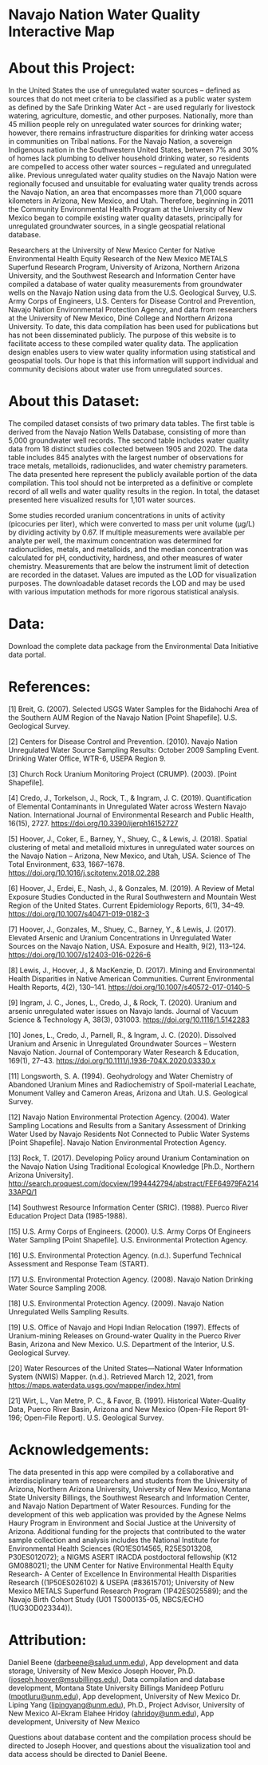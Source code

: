# Navajo Nation Water Quality Interactive Map

# About this Project:
In the United States the use of unregulated water sources – defined as sources that do not meet criteria to be classified as a public water system as defined by the Safe Drinking Water Act - are used regularly for livestock watering, agriculture, domestic, and other purposes. Nationally, more than 45 million people rely on unregulated water sources for drinking water; however, there remains infrastructure disparities for drinking water access in communities on Tribal nations. For the Navajo Nation, a sovereign Indigenous nation in the Southwestern United States, between 7% and 30% of homes lack plumbing to deliver household drinking water, so residents are compelled to access other water sources – regulated and unregulated alike. Previous unregulated water quality studies on the Navajo Nation were regionally focused and unsuitable for evaluating water quality trends across the Navajo Nation, an area that encompasses more than 71,000 square kilometers in Arizona, New Mexico, and Utah. Therefore, beginning in 2011 the Community Environmental Health Program at the University of New Mexico began to compile existing water quality datasets, principally for unregulated groundwater sources, in a single geospatial relational database.

Researchers at the University of New Mexico Center for Native Environmental Health Equity Research of the New Mexico METALS Superfund Research Program, University of Arizona, Northern Arizona University, and the Southwest Research and Information Center have compiled a database of water quality measurements from groundwater wells on the Navajo Nation using data from the U.S. Geological Survey, U.S. Army Corps of Engineers, U.S. Centers for Disease Control and Prevention, Navajo Nation Environmental Protection Agency, and data from researchers at the University of New Mexico, Diné College and Northern Arizona University. To date, this data compilation has been used for publications but has not been disseminated publicly. The purpose of this website is to facilitate access to these compiled water quality data. The application design enables users to view water quality information using statistical and geospatial tools. Our hope is that this information will support individual and community decisions about water use from unregulated sources.

# About this Dataset:
The compiled dataset consists of two primary data tables. The first table is derived from the Navajo Nation Wells Database, consisting of more than 5,000 groundwater well records. The second table includes water quality data from 18 distinct studies collected between 1905 and 2020. The data table includes 845 analytes with the largest number of observations for trace metals, metalloids, radionuclides, and water chemistry parameters. The data presented here represent the publicly available portion of the data compilation. This tool should not be interpreted as a definitive or complete record of all wells and water quality results in the region. In total, the dataset presented here visualized results for 1,101 water sources.

Some studies recorded uranium concentrations in units of activity (picocuries per liter), which were converted to mass per unit volume (μg/L) by dividing activity by 0.67. If multiple measurements were available per analyte per well, the maximum concentration was determined for radionuclides, metals, and metalloids, and the median concentration was calculated for pH, conductivity, hardness, and other measures of water chemistry. Measurements that are below the instrument limit of detection are recorded in the dataset. Values are imputed as the LOD for visualization purposes. The downloadable dataset records the LOD and may be used with various imputation methods for more rigorous statistical analysis.

# Data:
Download the complete data package from the Environmental Data Initiative data portal.

# References:
[1] Breit, G. (2007). Selected USGS Water Samples for the Bidahochi Area of the Southern AUM Region of the Navajo Nation [Point Shapefile]. U.S. Geological Survey.

[2] Centers for Disease Control and Prevention. (2010). Navajo Nation Unregulated Water Source Sampling Results: October 2009 Sampling Event. Drinking Water Office, WTR-6, USEPA Region 9.

[3] Church Rock Uranium Monitoring Project (CRUMP). (2003). [Point Shapefile].

[4] Credo, J., Torkelson, J., Rock, T., & Ingram, J. C. (2019). Quantification of Elemental Contaminants in Unregulated Water across Western Navajo Nation. International Journal of Environmental Research and Public Health, 16(15), 2727. https://doi.org/10.3390/ijerph16152727

[5] Hoover, J., Coker, E., Barney, Y., Shuey, C., & Lewis, J. (2018). Spatial clustering of metal and metalloid mixtures in unregulated water sources on the Navajo Nation – Arizona, New Mexico, and Utah, USA. Science of The Total Environment, 633, 1667–1678. https://doi.org/10.1016/j.scitotenv.2018.02.288

[6] Hoover, J., Erdei, E., Nash, J., & Gonzales, M. (2019). A Review of Metal Exposure Studies Conducted in the Rural Southwestern and Mountain West Region of the United States. Current Epidemiology Reports, 6(1), 34–49. https://doi.org/10.1007/s40471-019-0182-3

[7] Hoover, J., Gonzales, M., Shuey, C., Barney, Y., & Lewis, J. (2017). Elevated Arsenic and Uranium Concentrations in Unregulated Water Sources on the Navajo Nation, USA. Exposure and Health, 9(2), 113–124. https://doi.org/10.1007/s12403-016-0226-6

[8] Lewis, J., Hoover, J., & MacKenzie, D. (2017). Mining and Environmental Health Disparities in Native American Communities. Current Environmental Health Reports, 4(2), 130–141. https://doi.org/10.1007/s40572-017-0140-5

[9] Ingram, J. C., Jones, L., Credo, J., & Rock, T. (2020). Uranium and arsenic unregulated water issues on Navajo lands. Journal of Vacuum Science & Technology A, 38(3), 031003. https://doi.org/10.1116/1.5142283

[10] Jones, L., Credo, J., Parnell, R., & Ingram, J. C. (2020). Dissolved Uranium and Arsenic in Unregulated Groundwater Sources – Western Navajo Nation. Journal of Contemporary Water Research & Education, 169(1), 27–43. https://doi.org/10.1111/j.1936-704X.2020.03330.x

[11] Longsworth, S. A. (1994). Geohydrology and Water Chemistry of Abandoned Uranium Mines and Radiochemistry of Spoil-material Leachate, Monument Valley and Cameron Areas, Arizona and Utah. U.S. Geological Survey.

[12] Navajo Nation Environmental Protection Agency. (2004). Water Sampling Locations and Results from a Sanitary Assessment of Drinking Water Used by Navajo Residents Not Connected to Public Water Systems [Point Shapefile]. Navajo Nation Environmental Protection Agency.

[13] Rock, T. (2017). Developing Policy around Uranium Contamination on the Navajo Nation Using Traditional Ecological Knowledge [Ph.D., Northern Arizona University]. http://search.proquest.com/docview/1994442794/abstract/FEF64979FA21433APQ/1

[14] Southwest Resource Information Center (SRIC). (1988). Puerco River Education Project Data (1985-1988).

[15] U.S. Army Corps of Engineers. (2000). U.S. Army Corps Of Engineers Water Sampling [Point Shapefile]. U.S. Environmental Protection Agency.

[16] U.S. Environmental Protection Agency. (n.d.). Superfund Technical Assessment and Response Team (START).

[17] U.S. Environmental Protection Agency. (2008). Navajo Nation Drinking Water Source Sampling 2008.

[18] U.S. Environmental Protection Agency. (2009). Navajo Nation Unregulated Wells Sampling Results.

[19] U.S. Office of Navajo and Hopi Indian Relocation (1997). Effects of Uranium-mining Releases on Ground-water Quality in the Puerco River Basin, Arizona and New Mexico. U.S. Department of the Interior, U.S. Geological Survey.

[20] Water Resources of the United States—National Water Information System (NWIS) Mapper. (n.d.). Retrieved March 12, 2021, from https://maps.waterdata.usgs.gov/mapper/index.html

[21] Wirt, L., Van Metre, P. C., & Favor, B. (1991). Historical Water-Quality Data, Puerco River Basin, Arizona and New Mexico (Open-File Report 91-196; Open-File Report). U.S. Geological Survey.

# Acknowledgements:
The data presented in this app were compiled by a collaborative and interdisciplinary team of researchers and students from the University of Arizona, Northern Arizona University, University of New Mexico, Montana State University Billings, the Southwest Research and Information Center, and Navajo Nation Department of Water Resources. Funding for the development of this web application was provided by the Agnese Nelms Haury Program in Environment and Social Justice at the University of Arizona. Additional funding for the projects that contributed to the water sample collection and analysis includes the National Institute for Environmental Health Sciences (RO1ES014565, R25ES013208, P30ES012072); a NIGMS ASERT IRACDA postdoctoral fellowship (K12 GM088021); the UNM Center for Native Environmental Health Equity Research- A Center of Excellence In Environmental Health Disparities Research ((1P50ES026102) & USEPA (#83615701); University of New Mexico METALS Superfund Research Program (1P42ES025589); and the Navajo Birth Cohort Study (U01 TS000135-05, NBCS/ECHO (1UG3OD023344)).

# Attribution:
Daniel Beene (darbeene@salud.unm.edu), App development and data storage, University of New Mexico
Joseph Hoover, Ph.D. (joseph.hoover@msubillings.edu), Data compilation and database development, Montana State University Billings
Manideep Potluru (mpotluru@unm.edu), App development, University of New Mexico
Dr. Liping Yang (lipingyang@unm.edu), Ph.D., Project Advisor, University of New Mexico
Al-Ekram Elahee Hridoy (ahridoy@unm.edu), App development, University of New Mexico

Questions about database content and the compilation process should be directed to Joseph Hoover, and questions about the visualization tool and data access should be directed to Daniel Beene.
